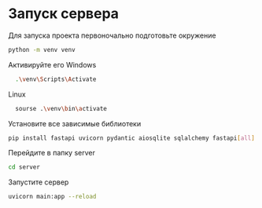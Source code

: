 # Запуск сервера
Для запуска проекта первоночально подготовьте окружение
```bash
python -m venv venv
```
Активируйте его
Windows
```bash
  .\venv\Scripts\Activate
```
Linux
```bash
  sourse .\venv\bin\activate
```
Установите все зависимые библиотеки
```bash
pip install fastapi uvicorn pydantic aiosqlite sqlalchemy fastapi[all]
```
Перейдите в папку server
```bash
cd server
```
  Запустите сервер
```bash
uvicorn main:app --reload
```
